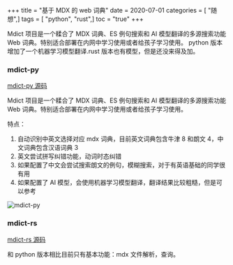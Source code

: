 +++
title = "基于 MDX 的 web 词典"
date = 2020-07-01
categories = [ "随想",]
tags = [ "python", "rust",]
toc = "true"
+++

Mdict 项目是一个糅合了 MDX 词典、ES 例句搜索和 AI 模型翻译的多源搜索功能 Web 词典。特别适合部署在内网中学习使用或者给孩子学习使用。
python 版本增加了一个机器学习模型翻译.rust 版本也有模型，但是还没来得及加。

### mdict-py

[mdict-py 源码](https://github.com/zhimoe/mdict-py)

Mdict 项目是一个糅合了 MDX 词典、ES 例句搜索和 AI 模型翻译的多源搜索功能 Web 词典。特别适合部署在内网中学习使用或者给孩子学习使用。

特点：
1. 自动识别中英文选择对应 mdx 词典，目前英文词典包含牛津 8 和朗文 4，中文词典包含汉语词典 3
2. 英文尝试拼写纠错功能，动词时态纠错
3. 如果配置了中文会尝试搜索朗文的例句，模糊搜索，对于有英语基础的同学很有用
4. 如果配置了 AI 模型，会使用机器学习模型翻译，翻译结果比较粗糙，但是可以参考

<!--more-->

![mdict-py](https://cdn.jsdelivr.net/gh/zhimoe/picx-images-hosting@master/pic/mdictpy.5i26sz26qyc0.webp)

### mdict-rs

[mdict-rs 源码](https://github.com/zhimoe/mdict-rs)

和 python 版本相比目前只有基本功能：mdx 文件解析，查询。
